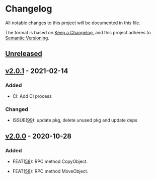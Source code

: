 # Changelog

All notable changes to this project will be documented in this file.

The format is based on [Keep a Changelog](https://keepachangelog.com/en/1.0.0/),
and this project adheres to [Semantic Versioning](https://semver.org/spec/v2.0.0.html).

## [Unreleased]

## [v2.0.1] - 2021-02-14

### Added

- CI: Add CI process

### Changed
- ISSUE([99](https://github.com/meateam/drive-project/issues/99)): update pkg, delete unused pkg and update deps


## [v2.0.0] - 2020-10-28

### Added

- FEAT([58](https://github.com/meateam/upload-service/pull/58)): RPC method CopyObject. 

- FEAT([58](https://github.com/meateam/upload-service/pull/58)): RPC method MoveObject. 


[unreleased]: https://github.com/meateam/upload-service/compare/master...develop
[v2.0.0]: https://github.com/meateam/upload-service/compare/v1.3...v2.0.0
[v2.0.1]: https://github.com/meateam/upload-service/compare/v2.0.0...v2.0.1
